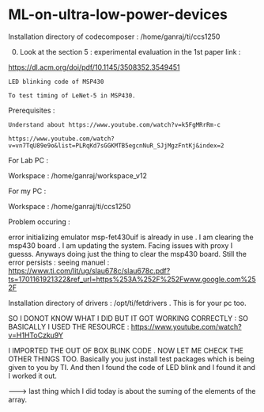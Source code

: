 # ML-on-ultra-low-power-devices

Installation directory of codecomposer : /home/ganraj/ti/ccs1250 

0. Look at the section 5 : experimental evaluation in the 1st paper link :  

https://dl.acm.org/doi/pdf/10.1145/3508352.3549451 

    LED blinking code of MSP430 

    To test timing of LeNet-5 in MSP430. 

 

 

Prerequisites : 

    Understand about https://www.youtube.com/watch?v=k5FgMRrRm-c 

    https://www.youtube.com/watch?v=vn7TqU89e9o&list=PLRqKd7sGGKMTB5egcnNuR_SJjMgzFntKj&index=2 

For Lab PC : 

Workspace : /home/ganraj/workspace_v12 

For my PC : 

Workspace : /home/ganraj/ti/ccs1250 

 

 

 

Problem occuring : 

error initializing emulator msp-fet430uif is already in use . I am clearing the msp430 board . I am updating the system. Facing issues with proxy I guesss. Anyways doing just the thing to clear the msp430 board. Still the error persists : seeing manuel : https://www.ti.com/lit/ug/slau678c/slau678c.pdf?ts=1701161921322&ref_url=https%253A%252F%252Fwww.google.com%252F 

Installation directory of drivers : /opt/ti/fetdrivers . This is for your pc too. 

 

SO I DONOT KNOW WHAT I DID BUT IT GOT WORKING CORRECTLY : SO BASICALLY I USED THE RESOURCE : https://www.youtube.com/watch?v=H1HToCzku9Y 

 

 I IMPORTED THE OUT OF BOX BLINK CODE . NOW LET ME CHECK THE OTHER THINGS TOO. Basically you just install test packages which is being given to you by TI. And then I found the code of LED blink and I found it and I worked it out.  

 

---> last thing which I did today is about the suming of the elements of the array.  
